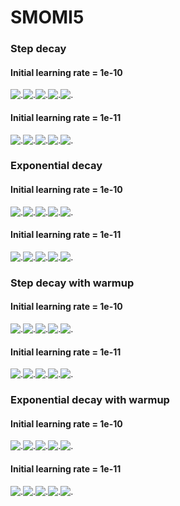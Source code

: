 # SMOMI5

### Step decay
#### Initial learning rate = 1e-10
 
![.](https://github.com/VictoriaIL/SMOMI5/blob/master/step_decay/A_train_a.PNG)![.](https://github.com/VictoriaIL/SMOMI5/blob/master/step_decay/A_val_a.PNG)![.](https://github.com/VictoriaIL/SMOMI5/blob/master/step_decay/L_train_a.PNG)![.](https://github.com/VictoriaIL/SMOMI5/blob/master/step_decay/L_val_a.PNG)![.](https://github.com/VictoriaIL/SMOMI5/blob/master/step_decay/lr_a.PNG)

#### Initial learning rate = 1e-11

![.](https://github.com/VictoriaIL/SMOMI5/blob/master/step_decay/A_train_b.PNG)![.](https://github.com/VictoriaIL/SMOMI5/blob/master/step_decay/A_val_b.PNG)![.](https://github.com/VictoriaIL/SMOMI5/blob/master/step_decay/L_train_b.PNG)![.](https://github.com/VictoriaIL/SMOMI5/blob/master/step_decay/L_val_b.PNG)![.](https://github.com/VictoriaIL/SMOMI5/blob/master/step_decay/lr_b.PNG)


### Exponential decay
#### Initial learning rate = 1e-10

![.](https://github.com/VictoriaIL/SMOMI5/blob/master/exp_decay/A_train_a.PNG)![.](https://github.com/VictoriaIL/SMOMI5/blob/master/exp_decay/A_val_a.PNG)![.](https://github.com/VictoriaIL/SMOMI5/blob/master/exp_decay/L_train_a.PNG)![.](https://github.com/VictoriaIL/SMOMI5/blob/master/exp_decay/L_train_a.PNG)![.](https://github.com/VictoriaIL/SMOMI5/blob/master/exp_decay/lr_a.PNG)

#### Initial learning rate = 1e-11

![.](https://github.com/VictoriaIL/SMOMI5/blob/master/exp_decay/A_train_b.PNG)![.](https://github.com/VictoriaIL/SMOMI5/blob/master/exp_decay/A_val_b.PNG)![.](https://github.com/VictoriaIL/SMOMI5/blob/master/exp_decay/L_train_b.PNG)![.](https://github.com/VictoriaIL/SMOMI5/blob/master/exp_decay/L_train_b.PNG)![.](https://github.com/VictoriaIL/SMOMI5/blob/master/exp_decay/lr_b.PNG)

### Step decay with warmup
#### Initial learning rate = 1e-10

![.](https://github.com/VictoriaIL/SMOMI5/blob/master/step_decay_warmup/A_train_a.PNG)![.](https://github.com/VictoriaIL/SMOMI5/blob/master/step_decay_warmup/A_val_a.PNG)![.](https://github.com/VictoriaIL/SMOMI5/blob/master/step_decay_warmup/L_train_a.PNG)![.](https://github.com/VictoriaIL/SMOMI5/blob/master/step_decay_warmup/L_train_a.PNG)![.](https://github.com/VictoriaIL/SMOMI5/blob/master/step_decay_warmup/lr_a.PNG)

#### Initial learning rate = 1e-11

![.](https://github.com/VictoriaIL/SMOMI5/blob/master/step_decay_warmup/A_train_b.PNG)![.](https://github.com/VictoriaIL/SMOMI5/blob/master/step_decay_warmup/A_val_b.PNG)![.](https://github.com/VictoriaIL/SMOMI5/blob/master/step_decay_warmup/L_train_b.PNG)![.](https://github.com/VictoriaIL/SMOMI5/blob/master/step_decay_warmup/L_train_b.PNG)![.](https://github.com/VictoriaIL/SMOMI5/blob/master/step_decay_warmup/lr_b.PNG)


### Exponential decay with warmup

#### Initial learning rate = 1e-10

![.](https://github.com/VictoriaIL/SMOMI5/blob/master/exp_decay_warmup/A_train_a.PNG)![.](https://github.com/VictoriaIL/SMOMI5/blob/master/exp_decay_warmup/A_val_a.PNG)![.](https://github.com/VictoriaIL/SMOMI5/blob/master/exp_decay_warmup/L_train_a.PNG)![.](https://github.com/VictoriaIL/SMOMI5/blob/master/exp_decay_warmup/L_train_a.PNG)![.](https://github.com/VictoriaIL/SMOMI5/blob/master/exp_decay_warmup/lr_a.PNG)

#### Initial learning rate = 1e-11

![.](https://github.com/VictoriaIL/SMOMI5/blob/master/exp_decay_warmup/A_train_b.PNG)![.](https://github.com/VictoriaIL/SMOMI5/blob/master/exp_decay_warmup/A_val_b.PNG)![.](https://github.com/VictoriaIL/SMOMI5/blob/master/exp_decay_warmup/L_train_b.PNG)![.](https://github.com/VictoriaIL/SMOMI5/blob/master/exp_decay_warmup/L_train_b.PNG)![.](https://github.com/VictoriaIL/SMOMI5/blob/master/exp_decay_warmup/lr_b.PNG)




